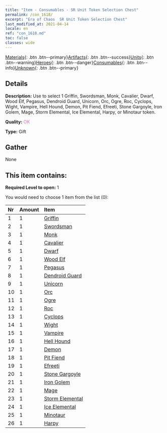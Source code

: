 ```yaml
---
title: "Item - Consumables - SR Unit Token Selection Chest"
permalink: /con_1618/
excerpt: "Era of Chaos  SR Unit Token Selection Chest"
last_modified_at: 2021-04-14
locale: en
ref: "con_1618.md"
toc: false
classes: wide
---
```

 [Materials](/Items/){: .btn .btn--primary}[Artifacts](/Items/Artifacts/){: .btn .btn--success}[Units](/Items/Units/){: .btn .btn--warning}[Heroes](/Items/Heroes/){: .btn .btn--danger}[Consumables](/Items/Consumables/){: .btn .btn--info}[Unknown](/Items/Unknown/){: .btn .btn--primary}

## Details
 **Description:** Use to select 1 Griffin, Swordsman, Monk, Cavalier, Dwarf, Wood Elf, Pegasus, Dendroid Guard, Unicorn, Orc, Ogre, Roc, Cyclops, Wight, Vampire, Hell Hound, Demon, Pit Fiend, Efreeti, Stone Gargoyle, Iron Golem, Mage, Storm Elemental, Ice Elemental, Harpy, or Minotaur token.

 **Quality:** <span style="color: #DA70D6">OK</span>

 **Type:** Gift

## Gather

  None

## This item contains:

 **Required Level to open:** 1

 You would need to choose 1 item from the list (0):

  | Nr | Amount |     Item    |
  |:---|:-------|:------------|
  | 1 | 1 | [Griffin](/Items/unt_192/) | 
  | 2 | 1 | [Swordsman](/Items/unt_193/) | 
  | 3 | 1 | [Monk](/Items/unt_194/) | 
  | 4 | 1 | [Cavalier ](/Items/unt_195/) | 
  | 5 | 1 | [Dwarf](/Items/unt_200/) | 
  | 6 | 1 | [Wood Elf](/Items/unt_201/) | 
  | 7 | 1 | [Pegasus](/Items/unt_202/) | 
  | 8 | 1 | [Dendroid Guard](/Items/unt_203/) | 
  | 9 | 1 | [Unicorn](/Items/unt_204/) | 
  | 10 | 1 | [Orc](/Items/unt_219/) | 
  | 11 | 1 | [Ogre](/Items/unt_220/) | 
  | 12 | 1 | [Roc](/Items/unt_221/) | 
  | 13 | 1 | [Cyclops](/Items/unt_222/) | 
  | 14 | 1 | [Wight](/Items/unt_210/) | 
  | 15 | 1 | [Vampire](/Items/unt_211/) | 
  | 16 | 1 | [Hell Hound](/Items/unt_228/) | 
  | 17 | 1 | [Demon](/Items/unt_229/) | 
  | 18 | 1 | [Pit Fiend](/Items/unt_230/) | 
  | 19 | 1 | [Efreeti](/Items/unt_231/) | 
  | 20 | 1 | [Stone Gargoyle](/Items/unt_236/) | 
  | 21 | 1 | [Iron Golem](/Items/unt_237/) | 
  | 22 | 1 | [Mage](/Items/unt_238/) | 
  | 23 | 1 | [Storm Elemental](/Items/unt_263/) | 
  | 24 | 1 | [Ice Elemental](/Items/unt_264/) | 
  | 25 | 1 | [Minotaur](/Items/unt_248/) | 
  | 26 | 1 | [Harpy](/Items/unt_245/) | 
